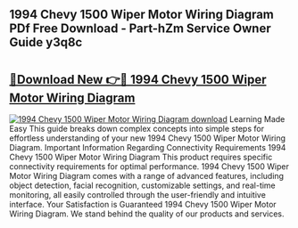 ## 1994 Chevy 1500 Wiper Motor Wiring Diagram PDf Free Download - Part-hZm Service Owner Guide y3q8c

# <h2><a href="http://dfjirkt.blite.top/?on=1994+Chevy+1500+Wiper+Motor+Wiring+Diagram">🔗Download New 👉🔴 1994 Chevy 1500 Wiper Motor Wiring Diagram</a></h2>

[![1994 Chevy 1500 Wiper Motor Wiring Diagram download](https://i.imgur.com/lujVjoI.png)](http://dfjirkt.blite.top/?on=1994+Chevy+1500+Wiper+Motor+Wiring+Diagram)
Learning Made Easy This guide breaks down complex concepts into simple steps for effortless understanding of your new 1994 Chevy 1500 Wiper Motor Wiring Diagram. Important Information Regarding Connectivity Requirements 1994 Chevy 1500 Wiper Motor Wiring Diagram This product requires specific connectivity requirements for optimal performance. 1994 Chevy 1500 Wiper Motor Wiring Diagram comes with a range of advanced features, including object detection, facial recognition, customizable settings, and real-time monitoring, all easily controlled through the user-friendly and intuitive interface. Your Satisfaction is Guaranteed 1994 Chevy 1500 Wiper Motor Wiring Diagram. We stand behind the quality of our products and services.
